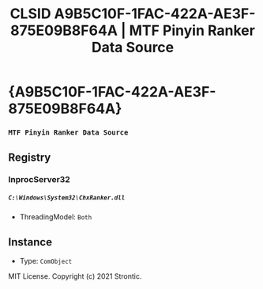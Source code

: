 ﻿---
title: "CLSID A9B5C10F-1FAC-422A-AE3F-875E09B8F64A | MTF Pinyin Ranker Data Source"
excerpt: What is COM-Object CLSID A9B5C10F-1FAC-422A-AE3F-875E09B8F64A?
---

# {A9B5C10F-1FAC-422A-AE3F-875E09B8F64A}

### `MTF Pinyin Ranker Data Source`

## Registry


### InprocServer32

##### `C:\Windows\System32\ChxRanker.dll`
* ThreadingModel: `Both`

## Instance

* Type: `ComObject`

MIT License. Copyright (c) 2021 Strontic.


